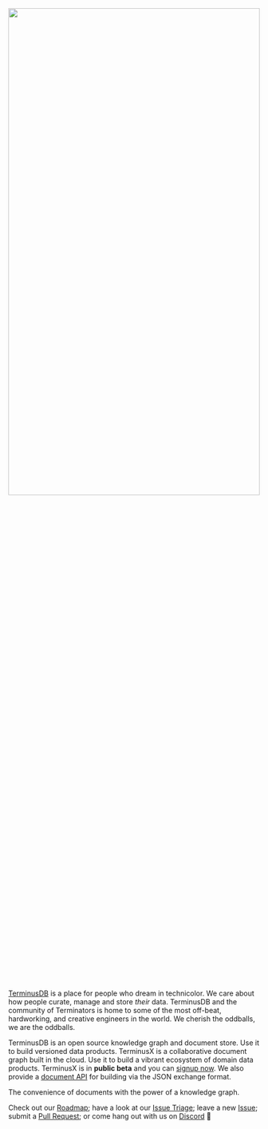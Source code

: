 
<img src="https://assets.terminusdb.com/images/github-header-image-v2.png" width="100%" height="50%" />


[TerminusDB](https://terminusdb.com/) is a place for people who dream in technicolor. We care about how people curate, manage and store *their* data. TerminusDB and the community of Terminators is home to some of the most off-beat, hardworking, and creative engineers in the world. We cherish the oddballs, we are the oddballs.


TerminusDB is an open source knowledge graph and document store. Use it to build versioned data products. TerminusX is a collaborative document graph built in the cloud. Use it to build a vibrant ecosystem of domain data products. TerminusX is in **public beta** and you can [signup now](https://dashboard.terminusdb.com/). We also provide a [document API](https://docs.terminusdb.com/v10.0/#/reference/reference-document-interface) for building via the JSON exchange format.  

The convenience of documents with the power of a knowledge graph.

Check out our [Roadmap](https://github.com/orgs/terminusdb/projects/2); have a look at our [Issue Triage](https://github.com/orgs/terminusdb/projects/3); leave a new [Issue](https://github.com/terminusdb/terminusdb/issues); submit a [Pull Request](https://github.com/terminusdb/terminusdb/blob/main/docs/CONTRIBUTING.md); or come hang out with us on [Discord](https://discord.gg/yTJKAma) 🚀

